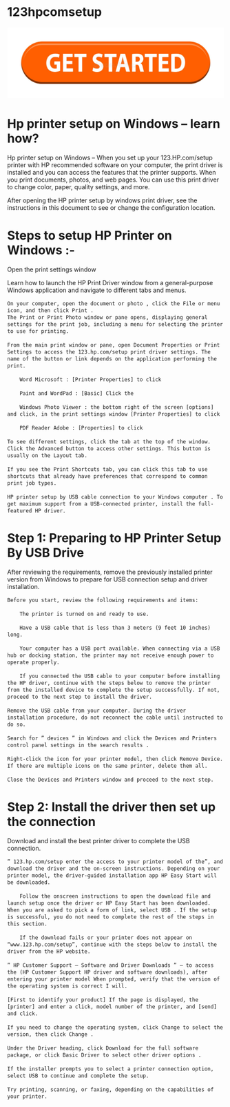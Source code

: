 # 123hpcomsetup
[![123.hp.com/setup](get-started-199847725.jpg)](https://sites.google.com/view/123hpcomsetupdownload/setup)
# Hp printer setup on Windows – learn how?

Hp printer setup on Windows – When you set up your 123.HP.com/setup printer with HP recommended software on your computer, the print driver is installed and you can access the features that the printer supports. When you print documents, photos, and web pages. You can use this print driver to change color, paper, quality settings, and more.

After opening the HP printer setup by windows print driver, see the instructions in this document to see or change the configuration location.
# Steps to setup HP Printer on Windows :-

Open the print settings window

Learn how to launch the HP Print Driver window from a general-purpose Windows application and navigate to different tabs and menus.

    On your computer, open the document or photo , click the File or menu icon, and then click Print .
    The Print or Print Photo window or pane opens, displaying general settings for the print job, including a menu for selecting the printer to use for printing.

    From the main print window or pane, open Document Properties or Print Settings to access the 123.hp.com/setup print driver settings. The name of the button or link depends on the application performing the print.

        Word Microsoft : [Printer Properties] to click

        Paint and WordPad : [Basic] Click the

        Windows Photo Viewer : the bottom right of the screen [options] and click, in the print settings window [Printer Properties] to click

        PDF Reader Adobe : [Properties] to click

    To see different settings, click the tab at the top of the window. Click the Advanced button to access other settings. This button is usually on the Layout tab.

    If you see the Print Shortcuts tab, you can click this tab to use shortcuts that already have preferences that correspond to common print job types.
    
    HP printer setup by USB cable connection to your Windows computer . To get maximum support from a USB-connected printer, install the full-featured HP driver.
# Step 1: Preparing to HP Printer Setup By USB Drive

After reviewing the requirements, remove the previously installed printer version from Windows to prepare for USB connection setup and driver installation.

    Before you start, review the following requirements and items:

        The printer is turned on and ready to use.

        Have a USB cable that is less than 3 meters (9 feet 10 inches) long.

        Your computer has a USB port available. When connecting via a USB hub or docking station, the printer may not receive enough power to operate properly.

        If you connected the USB cable to your computer before installing the HP driver, continue with the steps below to remove the printer from the installed device to complete the setup successfully. If not, proceed to the next step to install the driver.

    Remove the USB cable from your computer. During the driver installation procedure, do not reconnect the cable until instructed to do so.

    Search for ” devices ” in Windows and click the Devices and Printers control panel settings in the search results .

    Right-click the icon for your printer model, then click Remove Device. If there are multiple icons on the same printer, delete them all.

    Close the Devices and Printers window and proceed to the next step.

# Step 2: Install the driver then set up the connection

Download and install the best printer driver to complete the USB connection.

    ” 123.hp.com/setup enter the access to your printer model of the”, and download the driver and the on-screen instructions. Depending on your printer model, the driver-guided installation app HP Easy Start will be downloaded.

        Follow the onscreen instructions to open the download file and launch setup once the driver or HP Easy Start has been downloaded. When you are asked to pick a form of link, select USB . If the setup is successful, you do not need to complete the rest of the steps in this section.

        If the download fails or your printer does not appear on “www.123.hp.com/setup”, continue with the steps below to install the driver from the HP website.

    ” HP Customer Support – Software and Driver Downloads ” – to access the (HP Customer Support HP driver and software downloads), after entering your printer model When prompted, verify that the version of the operating system is correct I will.

    [First to identify your product] If the page is displayed, the [printer] and enter a click, model number of the printer, and [send] and click.

    If you need to change the operating system, click Change to select the version, then click Change .

    Under the Driver heading, click Download for the full software package, or click Basic Driver to select other driver options .

    If the installer prompts you to select a printer connection option, select USB to continue and complete the setup.

    Try printing, scanning, or faxing, depending on the capabilities of your printer.


